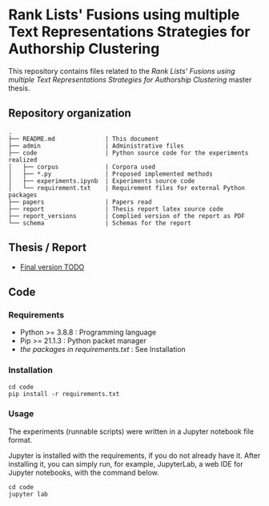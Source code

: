 # Rank Lists' Fusions using multiple Text Representations Strategies for Authorship Clustering

This repository contains files related to the *Rank Lists' Fusions using multiple Text Representations Strategies for Authorship Clustering* master thesis.

## Repository organization

```
.
├── README.md              | This document
├── admin                  | Administrative files
├── code                   | Python source code for the experiments realized
│   ├── corpus             | Corpora used
│   ├── *.py               | Proposed implemented methods
│   ├── experiments.ipynb  | Experiments source code
│   └── requirement.txt    | Requirement files for external Python packages
├── papers                 | Papers read
├── report                 | Thesis report latex source code
├── report_versions        | Complied version of the report as PDF
└── schema                 | Schemas for the report
```

## Thesis / Report

- [Final version TODO]()

## Code

### Requirements

- Python >= 3.8.8 : Programming language
- Pip >= 21.1.3 : Python packet manager
- *the packages in requirements.txt* : See Installation

### Installation

```
cd code
pip install -r requirements.txt
```

### Usage

The experiments (runnable scripts) were written in a Jupyter notebook file format.

Jupyter is installed with the requirements, if you do not already have it.
After installing it, you can simply run, for example, JupyterLab, a web IDE for Jupyter notebooks, with the command below.

```
cd code
jupyter lab
```
